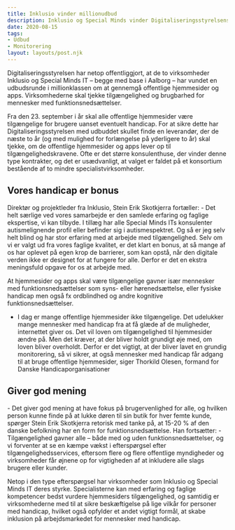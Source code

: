 ```yaml
---
title: Inklusio vinder millionudbud
description: Inklusio og Special Minds vinder Digitaliseringsstyrelsens udbud om monitorering af webtilgængelighed
date: 2020-08-15
tags:
- Udbud
- Monitorering
layout: layouts/post.njk
---
```

Digitaliseringsstyrelsen har netop offentliggjort, at de to virksomheder Inklusio og Special Minds IT – begge med base i Aalborg – har vundet en udbudsrunde i millionklassen om at gennemgå offentlige hjemmesider og apps. Virksomhederne skal tjekke tilgængelighed og brugbarhed for mennesker med funktionsnedsættelser.

Fra den 23. september i år skal alle offentlige hjemmesider være tilgængelige for brugere uanset eventuelt handicap. For at sikre dette har Digitaliseringsstyrelsen med udbuddet skullet finde en leverandør, der de næste to år (og med mulighed for forlængelse på yderligere to år) skal tjekke, om de offentlige hjemmesider og apps lever op til tilgængelighedskravene. Ofte er det større konsulenthuse, der vinder denne type kontrakter, og det er usædvanligt, at valget er faldet på et konsortium bestående af to mindre specialistvirksomheder.

<h2>Vores handicap er bonus</h2>
Direktør og projektleder fra Inklusio, Stein Erik Skotkjerra fortæller:
-	Det helt særlige ved vores samarbejde er den samlede erfaring og faglige ekspertise, vi kan tilbyde. I tillæg har alle Special Minds ITs konsulenter autismelignende profil eller befinder sig i autismespektret. Og så er jeg selv helt blind og har stor erfaring med at arbejde med tilgængelighed. Selv om vi er valgt ud fra vores faglige kvalitet, er det klart en bonus, at så mange af os har oplevet på egen krop de barrierer, som kan opstå, når den digitale verden ikke er designet for at fungere for alle. Derfor er det en ekstra meningsfuld opgave for os at arbejde med.

At hjemmesider og apps skal være tilgængelige gavner især mennesker med funktionsnedsættelser som syns- eller hørenedsættelse, eller fysiske handicap men også fx ordblindhed og andre kognitive funktionsnedsættelser.

-	I dag er mange offentlige hjemmesider ikke tilgængelige. Det udelukker mange mennesker med handicap fra at få glæde af de muligheder, internettet giver os. Det vil loven om tilgængelighed til hjemmesider ændre på. Men det kræver, at der bliver holdt grundigt øje med, om loven bliver overholdt. Derfor er det vigtigt, at der bliver lavet en grundig monitorering, så vi sikrer, at også mennesker med handicap får adgang til at bruge offentlige hjemmesider, siger Thorkild Olesen, formand for Danske Handicaporganisationer

<h2>Giver god mening</h2>
-	Det giver god mening at have fokus på brugervenlighed for alle, og hvilken person kunne finde på at lukke døren til sin butik for hver femte kunde, spørger Stein Erik Skotkjerra retorisk med tanke på, at 15-20 % af den danske befolkning har en form for funktionsnedsættelse. Han fortsætter:
-	Tilgængelighed gavner alle – både med og uden funktionsnedsættelser, og vi forventer at se en kæmpe vækst i efterspørgsel efter tilgængelighedsservices, eftersom flere og flere offentlige myndigheder og virksomheder får øjnene op for vigtigheden af at inkludere alle slags brugere eller kunder.

Netop i den type efterspørgsel har virksomheder som Inklusio og Special Minds IT deres styrke. Specialisterne kan med erfaring og faglige kompetencer bedst vurdere hjemmesiders tilgængelighed, og samtidig er virksomhederne med til at sikre beskæftigelse på lige vilkår for personer med handicap, hvilket også opfylder et andet vigtigt formål, at skabe inklusion på arbejdsmarkedet for mennesker med handicap.